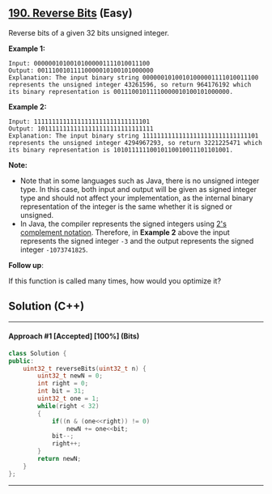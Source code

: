 ## [190. Reverse Bits](https://leetcode.com/problems/reverse-bits/) (Easy)

Reverse bits of a given 32 bits unsigned integer.

 

**Example 1:**

```
Input: 00000010100101000001111010011100
Output: 00111001011110000010100101000000
Explanation: The input binary string 00000010100101000001111010011100 represents the unsigned integer 43261596, so return 964176192 which its binary representation is 00111001011110000010100101000000.
```

**Example 2:**

```
Input: 11111111111111111111111111111101
Output: 10111111111111111111111111111111
Explanation: The input binary string 11111111111111111111111111111101 represents the unsigned integer 4294967293, so return 3221225471 which its binary representation is 10101111110010110010011101101001.
```

 

**Note:**

- Note that in some languages such as Java, there is no unsigned integer type. In this case, both input and output will be given as signed integer type and should not affect your implementation, as the internal binary representation of the integer is the same whether it is signed or unsigned.
- In Java, the compiler represents the signed integers using [2's complement notation](https://en.wikipedia.org/wiki/Two%27s_complement). Therefore, in **Example 2** above the input represents the signed integer `-3` and the output represents the signed integer `-1073741825`.

 

**Follow up**:

If this function is called many times, how would you optimize it?

## Solution (C++)

------

#### Approach #1  [Accepted] [100%] (Bits)

```c++
class Solution {
public:
    uint32_t reverseBits(uint32_t n) {
        uint32_t newN = 0;
        int right = 0;
        int bit = 31;
        uint32_t one = 1;
        while(right < 32)
        {
            if((n & (one<<right)) != 0)
                newN += one<<bit;
            bit--;
            right++;
        }
        return newN;
    }
};
```

---

